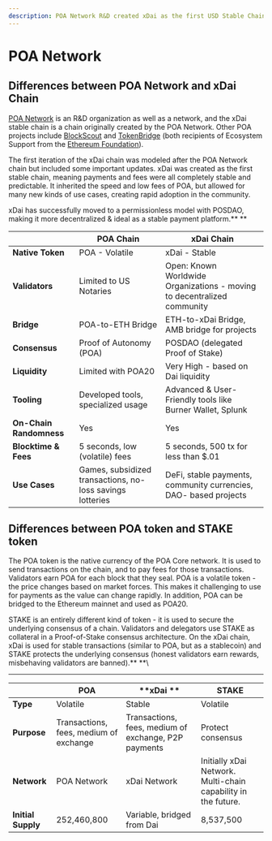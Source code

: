 ```yaml
---
description: POA Network R&D created xDai as the first USD Stable Chain
---
```


# POA Network

## Differences between POA Network and xDai Chain

[POA Network](https://poa.network) is an R\&D organization as well as a network, and the xDai stable chain is a chain originally created by the POA Network. Other POA projects include [BlockScout](https://docs.blockscout.com) and [TokenBridge](https://docs.tokenbridge.net) (both recipients of Ecosystem Support from the [Ethereum Foundation](https://ethereum.foundation)).&#x20;

The first iteration of the xDai chain was modeled after the POA Network chain but included some important updates. xDai was created as the first stable chain, meaning payments and fees were all completely stable and predictable. It inherited the speed and low fees of POA, but allowed for many new kinds of use cases, creating rapid adoption in the community.&#x20;

xDai has successfully moved to a permissionless model with POSDAO, making it more decentralized & ideal as a stable payment platform.**  **

|                         | **POA Chain**                                             | **xDai Chain**                                                          |
| ----------------------- | --------------------------------------------------------- | ----------------------------------------------------------------------- |
| **Native Token**        | POA - Volatile                                            | xDai - Stable                                                           |
| **Validators**          | Limited to US Notaries                                    | Open: Known Worldwide Organizations - moving to decentralized community |
| **Bridge**              | POA-to-ETH Bridge                                         | ETH-to-xDai Bridge, AMB bridge for projects                             |
| **Consensus**           | Proof of Autonomy (POA)                                   | POSDAO  (delegated Proof of Stake)                                      |
| **Liquidity**           | Limited with POA20                                        | Very High -  based on Dai liquidity                                     |
| **Tooling**             | Developed tools, specialized usage                        | Advanced & User-Friendly tools like Burner Wallet, Splunk               |
| **On-Chain Randomness** | Yes                                                       | Yes                                                                     |
| **Blocktime & Fees**    | 5 seconds, low (volatile) fees                            | 5 seconds, 500 tx for less than $.01                                    |
| **Use Cases**           | Games, subsidized transactions, no-loss savings lotteries | DeFi, stable payments, community currencies, DAO- based projects        |

## Differences between POA token and STAKE token

The POA token is the native currency of the POA Core network. It is used to send transactions on the chain, and to pay fees for those transactions. Validators earn POA for each block that they seal. POA is a volatile token - the price changes based on market forces. This makes it challenging to use for payments as the value can change rapidly. In addition, POA can be bridged to the Ethereum mainnet and used as POA20.

STAKE is an entirely different kind of token - it is used to secure the underlying consensus of a chain. Validators and delegators use STAKE as collateral in a Proof-of-Stake consensus architecture. On the xDai chain, xDai is used for stable transactions (similar to POA, but as a stablecoin) and STAKE protects the underlying consensus (honest validators earn rewards, misbehaving validators are banned).**  **\
****

|                    | **POA**                                | **xDai **                                            | **STAKE**                                                     |
| ------------------ | -------------------------------------- | ---------------------------------------------------- | ------------------------------------------------------------- |
| **Type**           | Volatile                               | Stable                                               | Volatile                                                      |
| **Purpose**        | Transactions, fees, medium of exchange | Transactions, fees, medium of exchange, P2P payments | Protect consensus                                             |
| **Network**        | POA Network                            | xDai Network                                         | Initially xDai Network. Multi-chain capability in the future. |
| **Initial Supply** | 252,460,800                            | Variable, bridged from Dai                           | 8,537,500                                                     |
